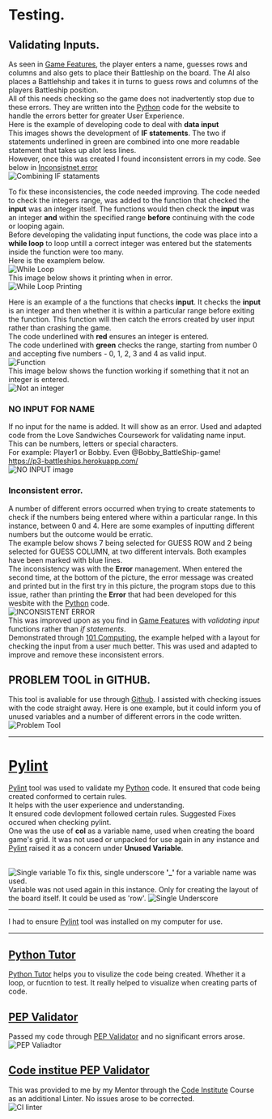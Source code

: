 # Testing.

## Validating Inputs.
As seen in [Game Features](#game-features), the player enters a name, guesses rows and columns and also gets to place their Battleship on the board. The AI also places a Battlehship and takes it in turns to guess rows and columns of the players Battleship position.<br>
All of this needs checking so the game does not inadvertently stop due to these errors. They are written into the [Python](https://www.python.org/) code for the website to handle the errors better for greater User Experience.<br>
Here is the example of developing code to deal with **data input**<br>
This images shows the development of **IF statements**. The two if statements underlined in green are combined into one more readable statement that takes up alot less lines.<br>
However, once this was created I found inconsistent errors in my code. See below in [Inconsistnet error](#inconsistent-error)<br>
![Combining IF stataments](images/readme-images/ChangeIF.png)<br>

To fix these inconsistencies, the code needed improving. The code needed to check the integers range, was added to the function that checked the **input** was an integer itself. The functions would then check the **input** was an integer **and** within the specified range **before** continuing with the code or looping again.<br>
Before developing the validating input functions, the code was place into a **while loop** to loop untill a correct integer was entered but the statements inside the function were too many.<br>
Here is the examplem below.<br>
![While Loop](images/readme-images/NoLoopWORKS.png)<br>
This image below shows it printing when in error.<br>
![While Loop Printing](images/readme-images/NoLoopEx.png)<br>


Here is an example of a the functions that checks **input**.
It checks the **input** is an integer and then whether it is within a particular range before exiting the function. This function will then catch the errors created by user input rather than crashing the game.<br>
The code underlined with __red__ ensures an integer is entered.<br>
The code underlined with __green__ checks the range, starting from number 0 and accepting five numbers - 0, 1, 2, 3 and 4 as valid input.<br>
![Function](images/readme-images/InputFunction.png)<br>
This image below shows the function working if something that it not an integer is entered.<br>
![Not an integer](images/readme-images/NotInt.png)

### NO INPUT FOR NAME<br>
If no input for the name is added. It will show as an error.
Used and adapted code from the Love Sandwiches Coursework for validating name input.<br>
This can be numbers, letters or special characters.<br>
For example: Player1 or Bobby. Even @Bobby_BattleShip-game!<br>
https://p3-battleships.herokuapp.com/<br>
![NO INPUT image](images/readme-images/NOINPUTexample.png)

### Inconsistent error.
A number of different errors occurred when trying to create statements to check if the numbers being entered where within a particular range. In this instance, between 0 and 4.
Here are some examples of inputting different numbers but the outcome would be erratic.<br>
The example below shows 7 being selected for GUESS ROW and 2 being selected for GUESS COLUMN, at two different intervals. Both examples have been marked with blue lines.<br>
The inconsistency was with the **Error** management. When entered the second time, at the bottom of the picture, the error message was created and printed but in the first try in this picture, the program stops due to this issue, rather than printing the **Error** that had been developed for this wesbite with the [Python](https://www.python.org/) code.<br>
![INCONSISTENT ERROR](images/readme-images/InconsistentError2.png)<br>
This was improved upon as you find in [Game Features](#game-features) with _validating input_ functions rather than _if statements_.
<br>
Demonstrated through [101 Computing](https://www.101computing.net/number-only/), the example helped with a layout for checking the input from a user much better. This was used and adapted to improve and remove these inconsistent errors.<br>

## PROBLEM TOOL in GITHUB.<br>
This tool is avaliable for use through [Github](https://github.com/). I assisted with checking issues with the code straight away.
Here is one example, but it could inform you of unused variables and a number of different errors in the code written.
![Problem Tool](images/readme-images/ProblemTool.png)

<hr>

# [Pylint](https://pylint.org/)

[Pylint](https://pylint.org/) tool was used to validate my [Python](https://www.python.org/) code. It ensured that code being created conformed to certain rules.<br>
It helps with the user experience and understanding.<br>
It ensured code devlopment followed certain rules. Suggested Fixes occured when checking pylint. <br>
One was the use of **col** as a variable name, used when creating the board game's grid. It was not used or unpacked for use again in any instance and [Pylint](https://pylint.org/) raised it as a concern under __Unused Variable__.<br>
<br>

![Single variable](images/readme-images/UnusedVcol.png)
To fix this, single underscore **'_'** for a variable name was used. <br>
Variable was not used again in this instance. Only for creating the layout of the board itself. It could be used as 'row'.
![Single Underscore](images/readme-images/UnusedVariable.png)
<hr>

I had to ensure [Pylint](https://pylint.org/) tool was installed on my computer for use.<br>

<hr>

## [Python Tutor](https://pythontutor.com/visualize.html)
[Python Tutor](https://pythontutor.com/visualize.html) helps you to visulize the code being created. Whether it a loop, or fucntion to test. It really helped to visualize when creating parts of code.

## [PEP Validator](https://www.pythonchecker.com/)

Passed my code through [PEP Validator](https://www.pythonchecker.com/) and no significant errors arose.
![PEP Valiadtor](images/readme-images/PEP8Validate.png)

## [Code institue PEP Validator](https://pep8ci.herokuapp.com/)
This was provided to me by my Mentor through the [Code Institute](https://codeinstitute.net/) Course as an additional Linter.
No issues arose to be corrected.<br>
![CI linter](images/readme-images/CILinter.png)
